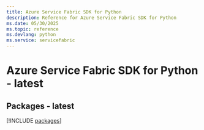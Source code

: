 ```yaml
---
title: Azure Service Fabric SDK for Python
description: Reference for Azure Service Fabric SDK for Python
ms.date: 05/30/2025
ms.topic: reference
ms.devlang: python
ms.service: servicefabric
---
```

# Azure Service Fabric SDK for Python - latest
## Packages - latest
[!INCLUDE [packages](service-fabric-index.md)]